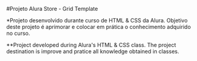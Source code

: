 #Projeto Alura Store - Grid Template

*Projeto desenvolvido durante curso de HTML & CSS da Alura. Objetivo deste projeto é aprimorar e colocar em prática o conhecimento adquirido no curso.

**Project developed during Alura's HTML & CSS class. The project destination is improve and pratice all knowledge obtained in classes.
